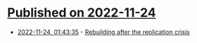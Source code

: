 # [Published on 2022-11-24](index.md)

* [2022-11-24, 01:43:35](https://news.ycombinator.com/item?id=33726947) - [Rebuilding after the replication crisis](https://asteriskmag.com/issues/1/rebuilding-after-the-replication-crisis)
